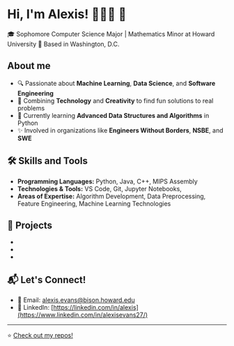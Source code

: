 # Hi, I'm Alexis! 👩🏾‍💻 👋

🎓 Sophomore Computer Science Major | Mathematics Minor at Howard University
📍 Based in Washington, D.C.

## About me
- 🔍 Passionate about **Machine Learning**, **Data Science**, and **Software Engineering**  
- 🎨 Combining **Technology** and **Creativity** to find fun solutions to real problems
- 🌱 Currently learning **Advanced Data Structures and Algorithms** in Python
- ✨ Involved in organizations like **Engineers Without Borders**, **NSBE**, and **SWE**


## 🛠️ Skills and Tools

- **Programming Languages:** Python, Java, C++, MIPS Assembly  
- **Technologies & Tools:** VS Code, Git, Jupyter Notebooks,
- **Areas of Expertise:** Algorithm Development, Data Preprocessing, Feature Engineering, Machine Learning Technologies


## 🌟 Projects

-
-
-


## 📬 Let's Connect!

- 📧 Email: [alexis.evans@bison.howard.edu](mailto:alexis.evans@bison.howard.edu) 
- 💼 LinkedIn: [https://linkedin.com/in/alexis](https://www.linkedin.com/in/alexisevans27/)

---

⭐️ [Check out my repos!](https://github.com/alexis-evans)

<!--
**alexis-evans/alexis-evans** is a ✨ _special_ ✨ repository because its `README.md` (this file) appears on your GitHub profile.

Here are some ideas to get you started:

- 🔭 I’m currently working on ...
- 🌱 I’m currently learning ...
- 👯 I’m looking to collaborate on ...
- 🤔 I’m looking for help with ...
- 💬 Ask me about ...
- 📫 How to reach me: ...
- 😄 Pronouns: ...
- ⚡ Fun fact: ...
-->
